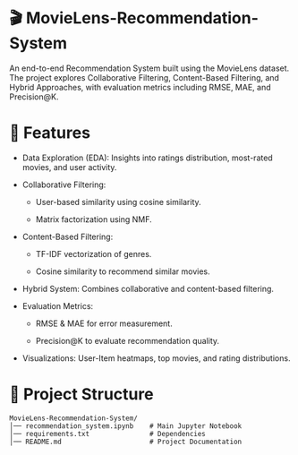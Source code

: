 # 🎬 MovieLens-Recommendation-System

An end-to-end Recommendation System built using the MovieLens dataset.
The project explores Collaborative Filtering, Content-Based Filtering, and Hybrid Approaches, with evaluation metrics including RMSE, MAE, and Precision@K.


# 🚀 Features

* Data Exploration (EDA): Insights into ratings distribution, most-rated movies, and user activity.

* Collaborative Filtering:

  - User-based similarity using cosine similarity.

  - Matrix factorization using NMF.

* Content-Based Filtering:

  - TF-IDF vectorization of genres.

  - Cosine similarity to recommend similar movies.

* Hybrid System: Combines collaborative and content-based filtering.

* Evaluation Metrics:

  - RMSE & MAE for error measurement.

  - Precision@K to evaluate recommendation quality.

* Visualizations: User-Item heatmaps, top movies, and rating distributions.


# 📂 Project Structure

```
MovieLens-Recommendation-System/
│── recommendation_system.ipynb    # Main Jupyter Notebook
│── requirements.txt               # Dependencies
│── README.md                      # Project Documentation                          
```

